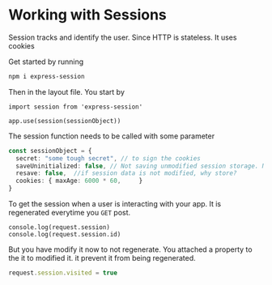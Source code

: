 # Working with Sessions
Session tracks and identify the user. Since HTTP is stateless. It uses cookies 

  Get started by running
  ```bash
  npm i express-session
  ```
Then in the layout file. You start by

```app.tsx
import session from 'express-session'

app.use(session(sessionObject))
```
The session function needs to be called with some parameter

```app.ts
const sessionObject = {
  secret: "some tough secret", // to sign the cookies
  saveUninitialized: false, // Not saving unmodified session storage. No need to save random user
  resave: false,  //if session data is not modified, why store?
  cookies: { maxAge: 6000 * 60,     }
}
```

To get the session when a user is interacting with your app. It is regenerated everytime you `GET` post.
```general.tsx
console.log(request.session) 
console.log(request.session.id)
```
 But you have modify it now to not regenerate. You attached a property to the it to modified it. it prevent it from being regenerated.

 ```index.ts
 request.session.visited = true
 ```
